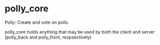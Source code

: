 # polly_core
Polly: Create and vote on polls.  

polly_core holds anything that may be used by both the client and server (polly_back and polly_front, respsectively)
